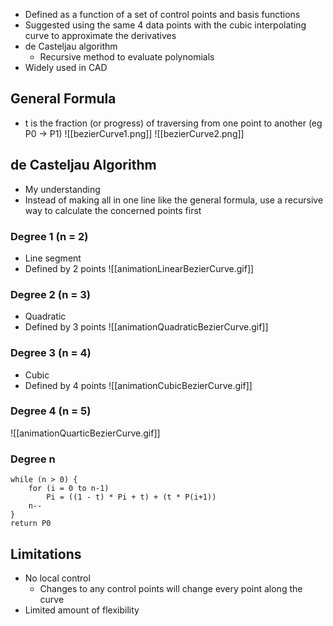 - Defined as a function of a set of control points and basis functions
- Suggested using the same 4 data points with the cubic interpolating curve to approximate the derivatives
- de Casteljau algorithm
	- Recursive method to evaluate polynomials
- Widely used in CAD

## General Formula
- t is the fraction (or progress) of traversing from one point to another (eg P0 -> P1)
![[bezierCurve1.png]]
![[bezierCurve2.png]]

## de Casteljau Algorithm
- My understanding
- Instead of making all in one line like the general formula, use a recursive way to calculate the concerned points first

### Degree 1 (n = 2)
- Line segment
- Defined by 2 points
![[animationLinearBezierCurve.gif]]

### Degree 2 (n = 3)
- Quadratic
- Defined by 3 points
![[animationQuadraticBezierCurve.gif]]

### Degree 3 (n = 4)
- Cubic
- Defined by 4 points
![[animationCubicBezierCurve.gif]]

### Degree 4 (n = 5)
![[animationQuarticBezierCurve.gif]]

### Degree n
```
while (n > 0) {
	for (i = 0 to n-1)
		Pi = ((1 - t) * Pi + t) + (t * P(i+1))
	n--
}
return P0
```

## Limitations
- No local control
	- Changes to any control points will change every point along the curve
- Limited amount of flexibility
